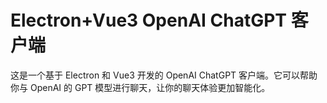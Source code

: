 # Electron+Vue3 OpenAI ChatGPT 客户端

这是一个基于 Electron 和 Vue3 开发的 OpenAI ChatGPT 客户端。它可以帮助你与 OpenAI 的 GPT 模型进行聊天，让你的聊天体验更加智能化。

